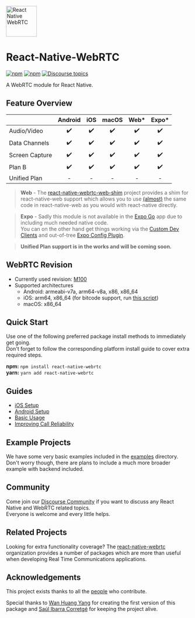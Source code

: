 [<img src="https://avatars.githubusercontent.com/u/42463376" alt="React Native WebRTC" style="height: 6em;" />](https://github.com/react-native-webrtc/react-native-webrtc)

# React-Native-WebRTC

[![npm](https://img.shields.io/npm/v/react-native-webrtc)](https://www.npmjs.com/package/react-native-webrtc)
[![npm](https://img.shields.io/npm/dm/react-native-webrtc)](https://www.npmjs.com/package/react-native-webrtc)
[![Discourse topics](https://img.shields.io/discourse/topics?server=https%3A%2F%2Freact-native-webrtc.discourse.group%2F)](https://react-native-webrtc.discourse.group/)

A WebRTC module for React Native.

## Feature Overview

|  | Android | iOS | macOS | Web* | Expo* |
| :------------- | :-------------: | :-------------: | :-------------: | :-------------: | :-------------: |
| Audio/Video | :heavy_check_mark: | :heavy_check_mark: | :heavy_check_mark: | :heavy_check_mark: | :heavy_check_mark: |
| Data Channels | :heavy_check_mark: | :heavy_check_mark: | :heavy_check_mark: | :heavy_check_mark: | :heavy_check_mark: |
| Screen Capture | :heavy_check_mark: | :heavy_check_mark: | :heavy_check_mark: | :heavy_check_mark: | :heavy_check_mark: |
| Plan B | :heavy_check_mark: | :heavy_check_mark: | :heavy_check_mark: | :heavy_check_mark: | :heavy_check_mark: |
| Unified Plan | - | - | - | - | - |

> **Web** - The [react-native-webrtc-web-shim](https://github.com/react-native-webrtc/react-native-webrtc-web-shim) project provides a shim for react-native-web support which allows you to use [(almost)](https://github.com/react-native-webrtc/react-native-webrtc-web-shim/tree/main#setup) the same code in react-native-web as you would with react-native directly.

> **Expo** - Sadly this module is not available in the [Expo Go](https://expo.dev/client) app due to including much needed native code.  
> You can on the other hand get things working via the [Custom Dev Clients](https://docs.expo.dev/development/getting-started/) and out-of-tree [Expo Config Plugin](https://github.com/expo/config-plugins/tree/master/packages/react-native-webrtc).

> **Unified Plan support is in the works and will be coming soon.**

## WebRTC Revision

* Currently used revision: [M100](https://github.com/jitsi/webrtc/releases/tag/v100.0.0)
* Supported architectures
  * Android: armeabi-v7a, arm64-v8a, x86, x86_64
  * iOS: arm64, x86_64 (for bitcode support, run [this script](./tools/downloadBitcode.sh))
  * macOS: x86_64

## Quick Start

Use one of the following preferred package install methods to immediately get going.  
Don't forget to follow the corresponding platform install guide to cover extra required steps.  

**npm:** `npm install react-native-webrtc`  
**yarn:** `yarn add react-native-webrtc`  

## Guides

- [iOS Setup](./Documentation/iOSInstallation.md)
- [Android Setup](./Documentation/AndroidInstallation.md)
- [Basic Usage](./Documentation/BasicUsage.md)
- [Improving Call Reliability](./Documentation/ImprovingCallReliability.md)

## Example Projects

We have some very basic examples included in the [examples](./examples) directory.  
Don't worry though, there are plans to include a much more broader example with backend included.

## Community

Come join our [Discourse Community](https://react-native-webrtc.discourse.group/) if you want to discuss any React Native and WebRTC related topics.  
Everyone is welcome and every little helps.

## Related Projects

Looking for extra functionality coverage? The [react-native-webrtc](https://github.com/react-native-webrtc) organization provides a number of packages which are more than useful when developing Real Time Communications applications.

## Acknowledgements

This project exists thanks to all the [people](https://github.com/react-native-webrtc/react-native-webrtc/graphs/contributors) who contribute.

Special thanks to [Wan Huang Yang](https://github.com/oney/) for creating the first version of this package and [Saúl Ibarra Corretgé](https://github.com/saghul) for keeping the project alive.